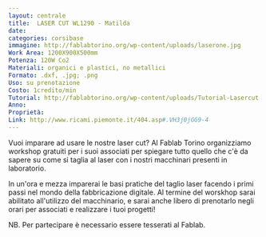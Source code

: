 ```yaml
---
layout: centrale
title:  LASER CUT WL1290 - Matilda
date:   
categories: corsibase
immagine: http://fablabtorino.org/wp-content/uploads/laserone.jpg
Work Area: 1200X900X500mm
Potenza: 120W Co2
Materiali: organici e plastici, no metallici
Formato: .dxf, .jpg; .png
Uso: su prenotazione
Costo: 1credito/min
Tutorial: http://fablabtorino.org/wp-content/uploads/Tutorial-Lasercut.pdf
Anno:
Proprietà:
Link: http://www.ricami.piemonte.it/404.asp#.VH3j0jGG9-4 
---
```


Vuoi imparare ad usare le nostre laser cut? Al Fablab Torino organizziamo workshop gratuiti per i suoi associati per spiegare tutto quello che c'è da sapere su come si taglia al laser con i nostri macchinari presenti in laboratorio.
<!--more-->
In un'ora e mezza imparerai le basi pratiche del taglio laser facendo i primi passi nel mondo della fabbricazione digitale. Al termine del worskhop sarai abilitato all'utilizzo del macchinario, e sarai anche libero di prenotarlo negli orari per associati e realizzare i tuoi progetti!

NB. Per partecipare è necessario essere tesserati al Fablab.
